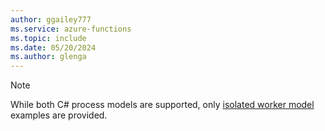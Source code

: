 ```yaml
---
author: ggailey777
ms.service: azure-functions
ms.topic: include
ms.date: 05/20/2024
ms.author: glenga
---
```

> [!NOTE]  
> While both C# process models are supported, only [isolated worker model](../articles/azure-functions/dotnet-isolated-process-guide.md) examples are provided. 
